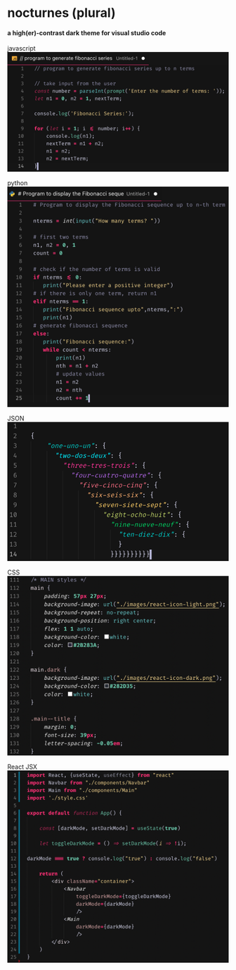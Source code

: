 # nocturnes (plural)
#### a high(er)-contrast dark theme for visual studio code

javascript
![javascript](images/javascript.png)

python
![python](images/python.png)

JSON
![nested JSON](images/nested-json.png)

CSS
![css](images/css.png)

React JSX
![react](images/react.png)